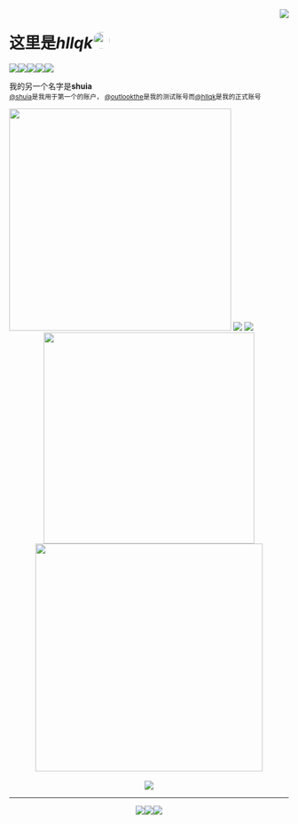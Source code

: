 <img align='right' src='https://cloud.shuia.tk/img/d5fb4437-3438-4bbe-af0e-62ba3e57ea37.png'>

# 这里是*hllqk*<img style='border-radius: 50%; height: 30px; width: 30px;' src='https://cdn.shuia.tk/assets/img/logo-circul.png'>

<img align='middle' src="https://visitor-badge.glitch.me/badge?page_id=hllqk" /><img align='middle' src='https://hb.shuia.tk/?text=%E6%98%AF%E5%AD%A6%E7%94%9F%EF%BC%81%E7%9D%BE%E8%B4%B5%E7%9A%84%E7%B4%AB%E8%89%B2%EF%BC%81&img=https://i.imgur.com/QncNJJ1.png&bgcolor1=a371f7&bgcolor2=8957e5'></img><img align='middle' src='https://hb.shuia.tk/?text=♂&bgcolor1=b100ffd9&img=https://i.imgur.com/dGqcpPU.jpg'></img><img align='middle' src='https://hb.shuia.tk/?text=VSCode&bgcolor1=24aff2&bgcolor2=0075b8&img=https://i.imgur.com/XksHKIV.jpg'></img><img align='middle' src='https://hb.shuia.tk/?text=JavaScript&bgcolor1=f7df37&bgcolor2=f7df37&color=333&img=https://i.imgur.com/de9PXVn.jpg'></img>


我的另一个名字是**shuia**  
<sub>[@shuia](https://github.com/androidhtml)是我用于第一个的账户， [@outlookthe](https://github.com/outlookthe)是我的测试账号而[@hllqk](https://github.com/hllqk)是我的正式账号
</sub>
<div align=left>
<img width='400px' src='https://github-readme-stats.vercel.app/api?username=hllqk'>
<img src='https://stats.justsong.cn/api/bilibili/?id=227561303'>
<img src='https://cloud.shuia.tk/hexo/0a072247-4613-4da6-a7e9-a05985e0123e.png'>
</div>
<div align=center>
<img src='https://cloud.shuia.tk/img/555.png' width=380px />
<img src='https://github-readme-stats.vercel.app/api/top-langs/?username=hllqk&layout=compact&hide_border=true&langs_count=10' width='410px'>
</div>  
<br>
<div align=center>
<img src='https://genshin-card.getloli.com/9/257461679.png'>
<hr>
  
[<img align='middle' src='https://hb.shuia.tk/?text=个人主页&img=https://cloud.shuia.tk/img/FDT9Yeg.jpeg'></img>](https://cdn.shuia.tk/)[<img align='middle' src='https://hb.shuia.tk/?text=我的博客'></img>](http://www.shui.tk/)[<img align='middle' src='https://hb.shuia.tk/?text=联系我啊&img=https://cloud.shuia.tk/img/1FwssQY.jpeg'></img>](mailto:hllqk@outlook.com)
</div>
